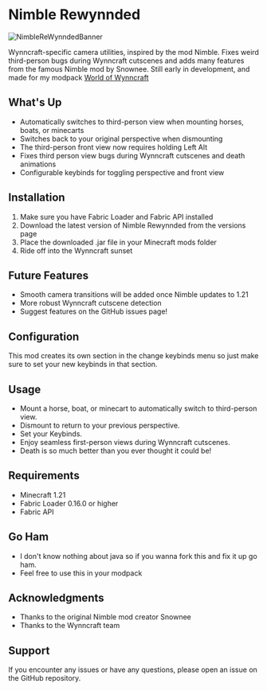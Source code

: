 # Nimble Rewynnded

![NimbleReWynndedBanner](https://github.com/user-attachments/assets/4a9b2df8-17ce-4775-9976-2f2a0a54b2f8)

Wynncraft-specific camera utilities, inspired by the mod Nimble. Fixes weird third-person bugs during Wynncraft cutscenes and adds many features from the famous Nimble mod by Snownee. Still early in development, and made for my modpack [World of Wynncraft](https://modrinth.com/modpack/world-of-wynncraft)

## What's Up
- Automatically switches to third-person view when mounting horses, boats, or minecarts
- Switches back to your original perspective when dismounting
- The third-person front view now requires holding Left Alt
- Fixes third person view bugs during Wynncraft cutscenes and death animations
- Configurable keybinds for toggling perspective and front view

## Installation
1. Make sure you have Fabric Loader and Fabric API installed
2. Download the latest version of Nimble Rewynnded from the versions page
3. Place the downloaded .jar file in your Minecraft mods folder
4. Ride off into the Wynncraft sunset

## Future Features
- Smooth camera transitions will be added once Nimble updates to 1.21
- More robust Wynncraft cutscene detection
- Suggest features on the GitHub issues page!

## Configuration
This mod creates its own section in the change keybinds menu so just make sure to set your new keybinds in that section.


## Usage
- Mount a horse, boat, or minecart to automatically switch to third-person view.
- Dismount to return to your previous perspective.
- Set your Keybinds.
- Enjoy seamless first-person views during Wynncraft cutscenes.
- Death is so much better than you ever thought it could be!

## Requirements
- Minecraft 1.21
- Fabric Loader 0.16.0 or higher
- Fabric API

## Go Ham
- I don't know nothing about java so if you wanna fork this and fix it up go ham.
- Feel free to use this in your modpack
  
## Acknowledgments
- Thanks to the original Nimble mod creator Snownee
- Thanks to the Wynncraft team

## Support
If you encounter any issues or have any questions, please open an issue on the GitHub repository.
